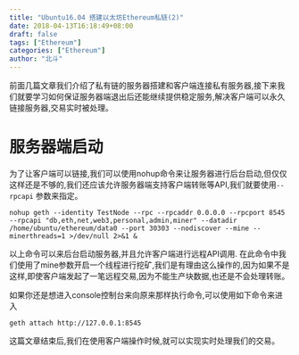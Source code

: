 ```yaml
---
title: "Ubuntu16.04 搭建以太坊Ethereum私链(2)"
date: 2018-04-13T16:18:49+08:00
draft: false
tags: ["Ethereum"]
categories: ["Ethereum"]
author: "北斗"
---
```


前面几篇文章我们介绍了私有链的服务器搭建和客户端连接私有服务器,接下来我们就要学习如何保证服务器端退出后还能继续提供稳定服务,解决客户端可以永久链接服务器,交易实时被处理。

# 服务器端启动

为了让客户端可以链接,我们可以使用nohup命令来让服务器进行后台启动,但仅仅这样还是不够的,我们还应该允许服务器端支持客户端转账等API,我们就要使用`--rpcapi` 参数来指定。

```
nohup geth --identity TestNode --rpc --rpcaddr 0.0.0.0 --rpcport 8545 --rpcapi "db,eth,net,web3,personal,admin,miner" --datadir /home/ubuntu/ethereum/data0 --port 30303 --nodiscover --mine --minerthreads=1 >/dev/null 2>&1 &
```

以上命令可以来后台启动服务器,并且允许客户端进行远程API调用.
在此命令中我们使用了mine参数开启一个线程进行挖矿,我们是有理由这么操作的,因为如果不是这样,即使客户端发起了一笔远程交易,因为不能生产块数据,也还是不会处理转账。

如果你还是想进入console控制台来向原来那样执行命令,可以使用如下命令来进入

```
geth attach http://127.0.0.1:8545
```

这篇文章结束后,我们在使用客户端操作时候,就可以实现实时处理我们的交易。